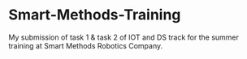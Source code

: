 # Smart-Methods-Training
My submission of task 1 &amp; task 2 of IOT and DS track for the summer training at Smart Methods Robotics Company.
